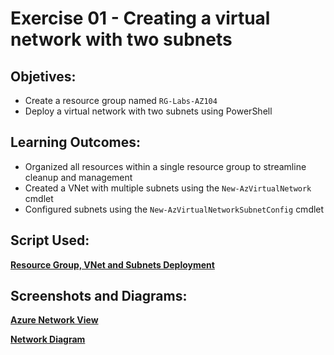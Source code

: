 # Exercise 01 - Creating a virtual network with two subnets

## Objetives:

- Create a resource group named `RG-Labs-AZ104`
- Deploy a virtual network with two subnets using PowerShell


## Learning Outcomes:

- Organized all resources within a single resource group to streamline cleanup and management
- Created a VNet with multiple subnets using the `New-AzVirtualNetwork` cmdlet
- Configured subnets using the `New-AzVirtualNetworkSubnetConfig` cmdlet


## Script Used:


[**Resource Group, VNet and Subnets Deployment**](./01-VNet-Subnet-Configuration.ps1)


## Screenshots and Diagrams:

[**Azure Network View**](./02-Network-Snapshot.png)

[**Network Diagram**](./03-Network-Diagram.pdf)
